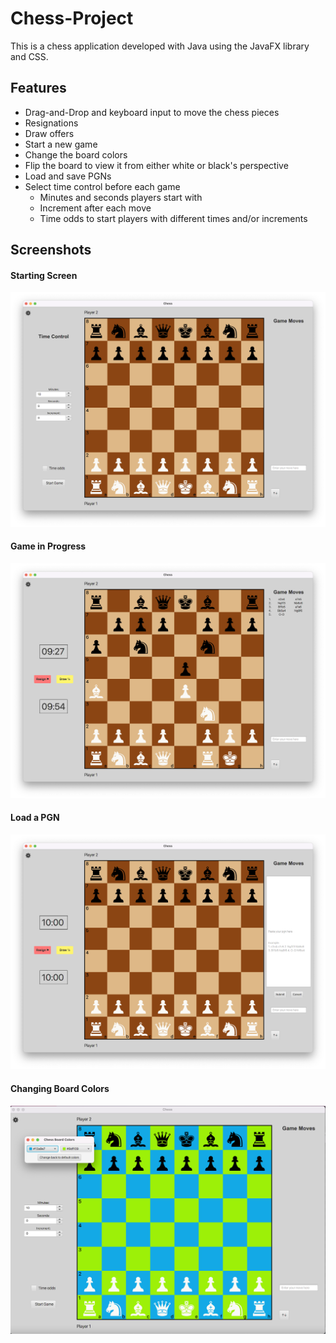 # Chess-Project
This is a chess application developed with Java using the
JavaFX library and CSS.


## Features
* Drag-and-Drop and keyboard input to move the chess pieces
* Resignations
* Draw offers
* Start a new game
* Change the board colors
* Flip the board to view it from either white or black's perspective
* Load and save PGNs
* Select time control before each game
	* Minutes and seconds players start with
	* Increment after each move
	* Time odds to start players with different times and/or increments


## Screenshots

#### Starting Screen
![Alt text](/screenshots/StartingScreen.png?raw=true)

#### Game in Progress
![Alt text](/screenshots/GameInProgress.png?raw=true)

#### Load a PGN
![Alt text](/screenshots/LoadPGN.png?raw=true)

#### Changing Board Colors
![Alt text](/screenshots/Colors.png?raw=true)
